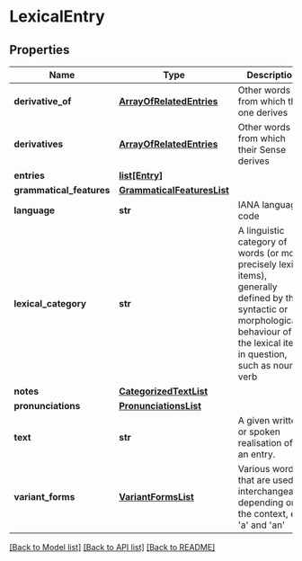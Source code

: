 # LexicalEntry

## Properties
Name | Type | Description | Notes
------------ | ------------- | ------------- | -------------
**derivative_of** | [**ArrayOfRelatedEntries**](ArrayOfRelatedEntries.md) | Other words from which this one derives | [optional] 
**derivatives** | [**ArrayOfRelatedEntries**](ArrayOfRelatedEntries.md) | Other words from which their Sense derives | [optional] 
**entries** | [**list[Entry]**](Entry.md) |  | [optional] 
**grammatical_features** | [**GrammaticalFeaturesList**](GrammaticalFeaturesList.md) |  | [optional] 
**language** | **str** | IANA language code | 
**lexical_category** | **str** | A linguistic category of words (or more precisely lexical items), generally defined by the syntactic or morphological behaviour of the lexical item in question, such as noun or verb | 
**notes** | [**CategorizedTextList**](CategorizedTextList.md) |  | [optional] 
**pronunciations** | [**PronunciationsList**](PronunciationsList.md) |  | [optional] 
**text** | **str** | A given written or spoken realisation of a an entry. | 
**variant_forms** | [**VariantFormsList**](VariantFormsList.md) | Various words that are used interchangeably depending on the context, e.g &#39;a&#39; and &#39;an&#39; | [optional] 

[[Back to Model list]](../README.md#documentation-for-models) [[Back to API list]](../README.md#documentation-for-api-endpoints) [[Back to README]](../README.md)



